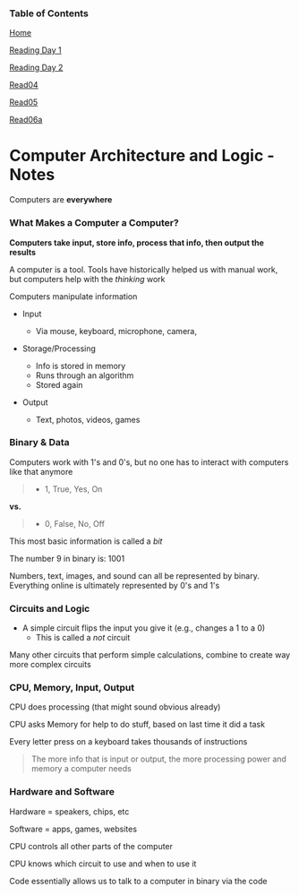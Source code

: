 ### Table of Contents

[Home](README.md)

[Reading Day 1](read02.md)

[Reading Day 2](day2.md)

[Read04](read04.md)

[Read05](read05.md)

[Read06a](read06a.md)

# Computer Architecture and Logic - Notes

Computers are **everywhere**

### What Makes a Computer a Computer?

**Computers take input, store info, process that info, then output the results**

A computer is a tool. Tools have historically helped us with manual work, but computers help with the *thinking* work

Computers manipulate information

- Input
  - Via mouse, keyboard, microphone, camera, 

- Storage/Processing
  - Info is stored in memory
  - Runs through an algorithm
  - Stored again

- Output
  - Text, photos, videos, games

### Binary & Data

Computers work with 1's and 0's, but no one has to interact with computers like that anymore

> - 1, True, Yes, On

**vs.** 

> - 0, False, No, Off 

This most basic information is called a *bit*

The number 9 in binary is: 1001

Numbers, text, images, and sound can all be represented by binary. Everything online is ultimately represented by 0's and 1's

### Circuits and Logic

- A simple circuit flips the input you give it (e.g., changes a 1 to a 0)
  - This is called a *not* circuit

Many other circuits that perform simple calculations, combine to create way more complex circuits

### CPU, Memory, Input, Output

CPU does processing (that might sound obvious already)

CPU asks Memory for help to do stuff, based on last time it did a task

Every letter press on a keyboard takes thousands of instructions

> The more info that is input or output, the more processing power and memory a computer needs

### Hardware and Software

Hardware = speakers, chips, etc

Software = apps, games, websites

CPU controls all other parts of the computer

CPU knows which circuit to use and when to use it

Code essentially allows us to talk to a computer in binary via the code